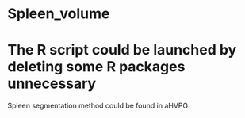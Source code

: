 # Spleen_volume
# The R script could be launched by deleting some R packages unnecessary

Spleen segmentation method could be found in aHVPG.


